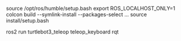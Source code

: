 source /opt/ros/humble/setup.bash
export ROS_LOCALHOST_ONLY=1
colcon build --symlink-install --packages-select ...
source install/setup.bash




ros2 run turtlebot3_teleop teleop_keyboard
rqt